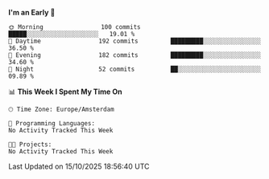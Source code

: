 <!--START_SECTION:waka-->
**I'm an Early 🐤** 

```text
🌞 Morning                100 commits         █████░░░░░░░░░░░░░░░░░░░░   19.01 % 
🌆 Daytime                192 commits         █████████░░░░░░░░░░░░░░░░   36.50 % 
🌃 Evening                182 commits         █████████░░░░░░░░░░░░░░░░   34.60 % 
🌙 Night                  52 commits          ██░░░░░░░░░░░░░░░░░░░░░░░   09.89 % 
```


📊 **This Week I Spent My Time On** 

```text
🕑︎ Time Zone: Europe/Amsterdam

💬 Programming Languages: 
No Activity Tracked This Week

🐱‍💻 Projects: 
No Activity Tracked This Week
```


 Last Updated on 15/10/2025 18:56:40 UTC
<!--END_SECTION:waka-->
